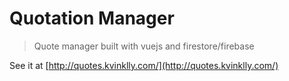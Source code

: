 # Quotation Manager

> Quote manager built with vuejs and firestore/firebase

See it at [http://quotes.kvinklly.com/](http://quotes.kvinklly.com/)
